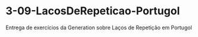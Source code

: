 # 3-09-LacosDeRepeticao-Portugol
Entrega de exercícios da Generation sobre Laços de Repetição em Portugol
